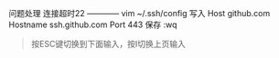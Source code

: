 问题处理
连接超时22
————
vim ~/.ssh/config
写入
Host github.com
Hostname ssh.github.com
Port 443
保存
:wq

> 按ESC键切换到下面输入，按I切换上页输入
